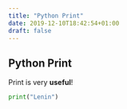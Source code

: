 ```yaml
---
title: "Python Print"
date: 2019-12-10T18:42:54+01:00
draft: false
---
```


## Python Print

Print is very **useful**!

```python
print("Lenin")
```